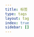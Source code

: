 ```yaml
---
title: 标签
type: tags
layout: tag
index: true
sidebar: []
---
```


<style>
    #l_header {
        display: none;
    }
</style>
